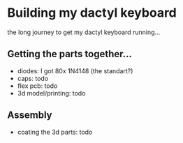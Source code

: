 #   Building my dactyl keyboard
the long journey to get my dactyl keyboard running...

## Getting the parts together...
- diodes: I got 80x 1N4148 (the standart?)
- caps: todo
- flex pcb: todo
- 3d model/printing: todo

## Assembly
- coating the 3d parts: todo
